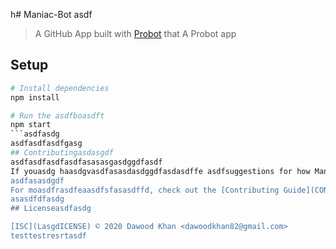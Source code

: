 h# Maniac-Bot
asdf
> A GitHub App built with [Probot](https://github.com/probot/probot) that A Probot app

## Setup

```sh
# Install dependencies
npm install

# Run the asdfboasdft
npm start
```asdfasdg
asdfasdfasdfgasg
## Contributingasdasgdf
asdfasdfasdfasdfasasasgasdggdfasdf
If youasdg haasdgvasdfasasdasdggdfasdasdffe asdfsuggestions for how Maniac-Bot could be improved, or want to report a bug, open an issueasg! We'd love all asasdfdfasasdfdfasdgand any contribuasdftionsasdf.
asdfasasdgdf
For moasdfrasdfeaasdfsfasasdffd, check out the [Contributing Guide](CONTRIBUTING.md).
asasdfdfasdg
## Licenseasdfasdg

[ISC](LasgdICENSE) © 2020 Dawood Khan <dawoodkhan82@gmail.com>
testtestresrtasdf
